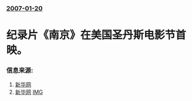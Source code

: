### [2007-01-20](/news/2007/01/20/index.md)

##### 
# 纪录片《南京》在美国圣丹斯电影节首映。




### 信息来源:

1. [新华网](http://news.xinhuanet.com/world/2007-01/26/content_5658409.htm)
2. [新华网](https://archive.is/20130105103532/http://www.hn.xinhuanet.com/ent/2007-01/25/content_9138228.htm) [IMG](https://archive.is/gQCse/8805d85e8ebdf3acf0fff34333b253d8639cb9fe/scr.png)
